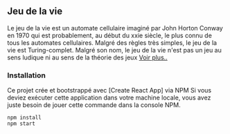
## Jeu de la vie
Le jeu de la vie est un automate cellulaire imaginé par John Horton Conway en 1970 qui est probablement, au début du xxie siècle, le plus connu de tous les automates cellulaires. Malgré des règles très simples, le jeu de la vie est Turing-complet.
Malgré son nom, le jeu de la vie n'est pas un jeu au sens ludique ni au sens de la théorie des jeux
<a target="_blank" href="https://fr.wikipedia.org/wiki/Jeu_de_la_vie">Voir plus..</a>

### Installation
Ce  projet  crée et bootstrappé avec [Create React App] via NPM 
Si vous deviez exécuter cette application dans votre machine locale, vous avez juste besoin de jouer cette commande dans la console NPM.
```
npm install
npm start
```
